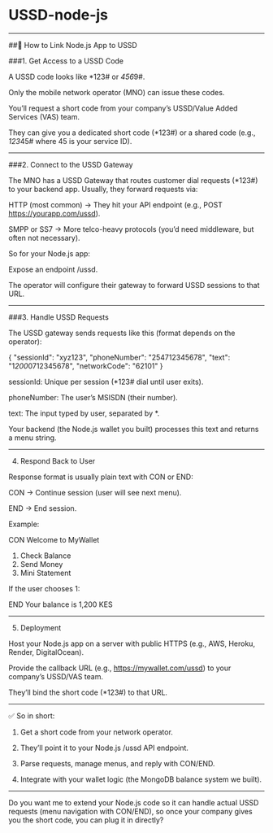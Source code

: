 # USSD-node-js


---

##🔗 How to Link Node.js App to USSD

###1. Get Access to a USSD Code

A USSD code looks like *123# or *456*9#.

Only the mobile network operator (MNO) can issue these codes.

You’ll request a short code from your company’s USSD/Value Added Services (VAS) team.

They can give you a dedicated short code (*123#) or a shared code (e.g., *123*45# where 45 is your service ID).




---

###2. Connect to the USSD Gateway

The MNO has a USSD Gateway that routes customer dial requests (*123#) to your backend app.
Usually, they forward requests via:

HTTP (most common) → They hit your API endpoint (e.g., POST https://yourapp.com/ussd).

SMPP or SS7 → More telco-heavy protocols (you’d need middleware, but often not necessary).


So for your Node.js app:

Expose an endpoint /ussd.

The operator will configure their gateway to forward USSD sessions to that URL.



---

###3. Handle USSD Requests

The USSD gateway sends requests like this (format depends on the operator):

{
  "sessionId": "xyz123",
  "phoneNumber": "254712345678",
  "text": "1*200*0712345678",
  "networkCode": "62101"
}

sessionId: Unique per session (*123# dial until user exits).

phoneNumber: The user’s MSISDN (their number).

text: The input typed by user, separated by *.


Your backend (the Node.js wallet you built) processes this text and returns a menu string.


---

4. Respond Back to User

Response format is usually plain text with CON or END:

CON → Continue session (user will see next menu).

END → End session.


Example:

CON Welcome to MyWallet
1. Check Balance
2. Send Money
3. Mini Statement

If the user chooses 1:

END Your balance is 1,200 KES


---

5. Deployment

Host your Node.js app on a server with public HTTPS (e.g., AWS, Heroku, Render, DigitalOcean).

Provide the callback URL (e.g., https://mywallet.com/ussd) to your company’s USSD/VAS team.

They’ll bind the short code (*123#) to that URL.



---

✅ So in short:

1. Get a short code from your network operator.


2. They’ll point it to your Node.js /ussd API endpoint.


3. Parse requests, manage menus, and reply with CON/END.


4. Integrate with your wallet logic (the MongoDB balance system we built).




---

Do you want me to extend your Node.js code so it can handle actual USSD requests (menu navigation with CON/END), so once your company gives you the short code, you can plug it in directly?

